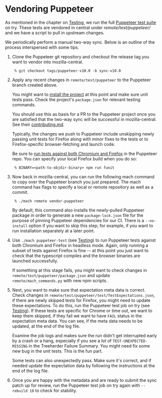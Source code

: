 Vendoring Puppeteer
===================

As mentioned in the chapter on [Testing], we run the full [Puppeteer
test suite] on try.  These tests are vendored in central under
_remote/test/puppeteer/_ and we have a script to pull in upstream changes.

We periodically perform a manual two-way sync. Below is an outline of the
process interspersed with some tips.

1. Clone the Puppeteer git repository and checkout the release tag you want
   to vendor into mozilla-central.

    	% git checkout tags/puppeteer-v10.0 -b sync-v10.0

2. Apply any recent changes in `remote/test/puppeteer` to the Puppeteer branch
   created above.

	 You might want to [install the project] at this point and make sure unit
	 tests pass. Check the project's `package.json` for relevant testing commands.

   You should use this as basis for a PR to the Puppeteer project once you are
	 satisfied that the two-way sync will be successful in mozilla-central. See
	 their [contributing.md].

	 Typically, the changes we push to Puppeteer include unskipping newly passing
	 unit tests for Firefox along with minor fixes to the tests or
	 to Firefox-specific browser-fetching and launch code.

	 Be sure to [run tests against both Chromium and Firefox] in the Puppeteer
	 repo. You can specify your local Firefox build when you do so:

		% BINARY=<path-to-objdir-binary> npm run funit

3. Now back in mozilla-central, you can run the following mach command to
	 copy over the Puppeteer branch you just prepared. The mach command has
	 flags to specify a local or remote repository as well as a commit.

		% ./mach remote vendor-puppeteer

	 By default, this command also installs the newly-pulled Puppeteer package
	 in order to generate a new `package-lock.json` file for the purpose of
	 pinning Puppeteer dependencies for our CI. There is a `--no-install` option
	 if you want to skip this step; for example, if you want to run installation
	 separately at a later point.

4. Use `./mach puppeteer-test` (see [Testing]) to run Puppeteer tests against
   both Chromium and Firefox in headless mode. Again, only running a subset of
	 tests against Firefox is fine -- at this point you just want to check that
	 the typescript compiles and the browser binaries are launched successfully.

	 If something at this stage fails, you might want to check changes
	 in `remote/test/puppeteer/package.json` and update `remote/mach_commands.py`
	 with new npm scripts.

5. Next, you want to make sure that expectation meta data is correct.
	Check changes in `remote/test/puppeteer/test/TestExpectations.json`,
	if there are newly skipped tests for Firefox, you might need to update these expectations. To do this, run the Puppeteer test job on try (see [Testing]). If these tests are specific for Chrome or time out, we want to keep them skipped, if they fail we want to have `FAIL` status in the
	expectation meta data. You can see, if the meta data needs to be updated, at the end of the log file.

	Examine the job logs and makes sure the run didn't get interrupted early
	by a crash or a hang, especially if you see a lot of `TEST-UNEXPECTED-MISSING` in the Treeherder Failure Summary.
	You might need fix some new bug in the unit tests. This is the fun part.

	Some tests can also unexpectedly pass. Make sure it's correct, and if needed update the expectation data
	by following the instructions at the end of the log file.
6. Once you are happy with the metadata and are ready to submit the sync patch
   up for review, run the Puppeteer test job on try again with `--rebuild 10`
	 to check for stability.

[Testing]: ../Testing.md
[Puppeteer test suite]: https://github.com/GoogleChrome/puppeteer/tree/master/test
[install the project]: https://github.com/puppeteer/puppeteer/blob/main/docs/contributing.md#getting-code
[run tests against both Chromium and Firefox]: https://github.com/puppeteer/puppeteer/blob/main/test/README.md#running-tests
[puppeteer-expected.json]: https://searchfox.org/mozilla-central/source/remote/test/puppeteer-expected.json
[contributing.md]: https://github.com/puppeteer/puppeteer/blob/main/docs/contributing.md
[unskip]: https://github.com/puppeteer/puppeteer/blob/main/test/README.md#skipping-tests-in-specific-conditions
